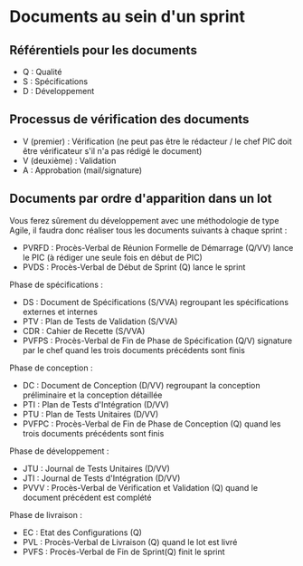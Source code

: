# Documents au sein d'un sprint

## Référentiels pour les documents
* Q : Qualité
* S : Spécifications
* D : Développement

## Processus de vérification des documents
* V (premier) : Vérification (ne peut pas être le rédacteur / le chef PIC doit être vérificateur s'il n'a pas rédigé le document)
* V (deuxième) : Validation
* A : Approbation (mail/signature)

## Documents par ordre d'apparition dans un lot
Vous ferez sûrement du développement avec une méthodologie de type Agile, il faudra donc réaliser tous les documents suivants à chaque sprint :

* PVRFD : Procès-Verbal de Réunion Formelle de Démarrage (Q/VV) lance le PIC (à rédiger une seule fois en début de PIC)
* PVDS : Procès-Verbal de Début de Sprint (Q) lance le sprint

Phase de spécifications :
* DS : Document de Spécifications (S/VVA) regroupant les spécifications externes et internes
* PTV : Plan de Tests de Validation (S/VVA)
* CDR : Cahier de Recette (S/VVA)
* PVFPS : Procès-Verbal de Fin de Phase de Spécification (Q/V) signature par le chef quand les trois documents précédents sont finis

Phase de conception :
* DC : Document de Conception (D/VV) regroupant la conception préliminaire et la conception détaillée
* PTI : Plan de Tests d'Intégration (D/VV)
* PTU : Plan de Tests Unitaires (D/VV)
* PVFPC : Procès-Verbal de Fin de Phase de Conception (Q) quand les trois documents précédents sont finis

Phase de développement :
* JTU : Journal de Tests Unitaires (D/VV)
* JTI : Journal de Tests d'Intégration (D/VV)
* PVVV : Procès-Verbal de Vérification et Validation (Q) quand le document précédent est complété

Phase de livraison :
* EC : Etat des Configurations (Q)
* PVL : Procès-Verbal de Livraison (Q) quand le lot est livré
* PVFS : Procès-Verbal de Fin de Sprint(Q) finit le sprint
